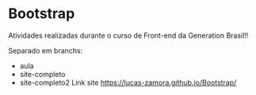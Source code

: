 # Bootstrap

Atividades realizadas durante o curso de Front-end da Generation Brasil!!

Separado em branchs: 
- aula
- site-completo
- site-completo2 Link site https://lucas-zamora.github.io/Bootstrap/


